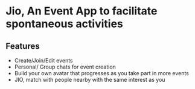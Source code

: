 # Jio, An Event App to facilitate spontaneous activities

## Features

- Create/Join/Edit events
- Personal/ Group chats for event creation
- Build your own avatar that progresses as you take part in more events
- JIO, match with people nearby with the same interest as you 

